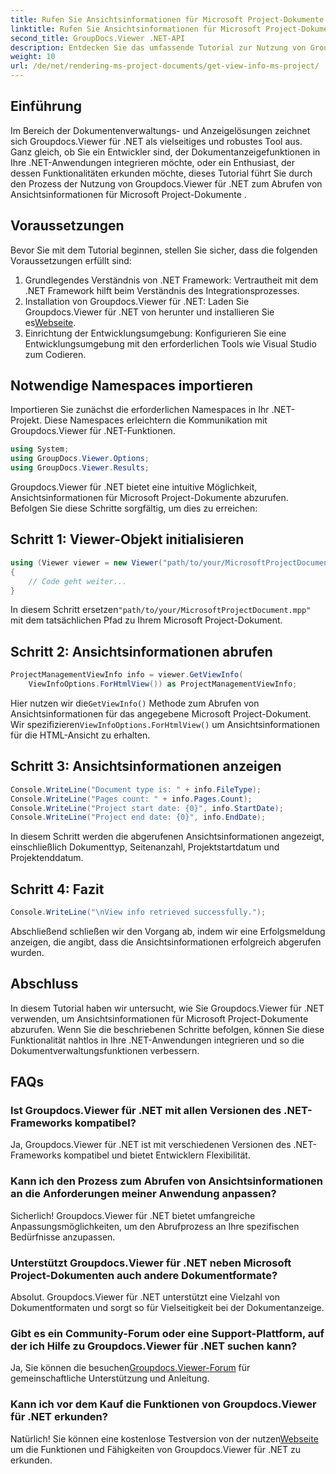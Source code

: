 ```yaml
---
title: Rufen Sie Ansichtsinformationen für Microsoft Project-Dokumente ab
linktitle: Rufen Sie Ansichtsinformationen für Microsoft Project-Dokumente ab
second_title: GroupDocs.Viewer .NET-API
description: Entdecken Sie das umfassende Tutorial zur Nutzung von Groupdocs.Viewer für .NET zum mühelosen Abrufen von Ansichtsinformationen für Microsoft Project-Dokumente.
weight: 10
url: /de/net/rendering-ms-project-documents/get-view-info-ms-project/
---
```

## Einführung
Im Bereich der Dokumentenverwaltungs- und Anzeigelösungen zeichnet sich Groupdocs.Viewer für .NET als vielseitiges und robustes Tool aus. Ganz gleich, ob Sie ein Entwickler sind, der Dokumentanzeigefunktionen in Ihre .NET-Anwendungen integrieren möchte, oder ein Enthusiast, der dessen Funktionalitäten erkunden möchte, dieses Tutorial führt Sie durch den Prozess der Nutzung von Groupdocs.Viewer für .NET zum Abrufen von Ansichtsinformationen für Microsoft Project-Dokumente .
## Voraussetzungen
Bevor Sie mit dem Tutorial beginnen, stellen Sie sicher, dass die folgenden Voraussetzungen erfüllt sind:
1. Grundlegendes Verständnis von .NET Framework: Vertrautheit mit dem .NET Framework hilft beim Verständnis des Integrationsprozesses.
2.  Installation von Groupdocs.Viewer für .NET: Laden Sie Groupdocs.Viewer für .NET von herunter und installieren Sie es[Webseite](https://releases.groupdocs.com/viewer/net/).
3. Einrichtung der Entwicklungsumgebung: Konfigurieren Sie eine Entwicklungsumgebung mit den erforderlichen Tools wie Visual Studio zum Codieren.

## Notwendige Namespaces importieren
Importieren Sie zunächst die erforderlichen Namespaces in Ihr .NET-Projekt. Diese Namespaces erleichtern die Kommunikation mit Groupdocs.Viewer für .NET-Funktionen.

```csharp
using System;
using GroupDocs.Viewer.Options;
using GroupDocs.Viewer.Results;
```

Groupdocs.Viewer für .NET bietet eine intuitive Möglichkeit, Ansichtsinformationen für Microsoft Project-Dokumente abzurufen. Befolgen Sie diese Schritte sorgfältig, um dies zu erreichen:
## Schritt 1: Viewer-Objekt initialisieren
```csharp
using (Viewer viewer = new Viewer("path/to/your/MicrosoftProjectDocument.mpp"))
{
    // Code geht weiter...
}
```
 In diesem Schritt ersetzen`"path/to/your/MicrosoftProjectDocument.mpp"` mit dem tatsächlichen Pfad zu Ihrem Microsoft Project-Dokument.
## Schritt 2: Ansichtsinformationen abrufen
```csharp
ProjectManagementViewInfo info = viewer.GetViewInfo(
    ViewInfoOptions.ForHtmlView()) as ProjectManagementViewInfo;
```
 Hier nutzen wir die`GetViewInfo()` Methode zum Abrufen von Ansichtsinformationen für das angegebene Microsoft Project-Dokument. Wir spezifizieren`ViewInfoOptions.ForHtmlView()` um Ansichtsinformationen für die HTML-Ansicht zu erhalten.
## Schritt 3: Ansichtsinformationen anzeigen
```csharp
Console.WriteLine("Document type is: " + info.FileType);
Console.WriteLine("Pages count: " + info.Pages.Count);
Console.WriteLine("Project start date: {0}", info.StartDate);
Console.WriteLine("Project end date: {0}", info.EndDate);
```
In diesem Schritt werden die abgerufenen Ansichtsinformationen angezeigt, einschließlich Dokumenttyp, Seitenanzahl, Projektstartdatum und Projektenddatum.
## Schritt 4: Fazit
```csharp
Console.WriteLine("\nView info retrieved successfully.");
```
Abschließend schließen wir den Vorgang ab, indem wir eine Erfolgsmeldung anzeigen, die angibt, dass die Ansichtsinformationen erfolgreich abgerufen wurden.

## Abschluss
In diesem Tutorial haben wir untersucht, wie Sie Groupdocs.Viewer für .NET verwenden, um Ansichtsinformationen für Microsoft Project-Dokumente abzurufen. Wenn Sie die beschriebenen Schritte befolgen, können Sie diese Funktionalität nahtlos in Ihre .NET-Anwendungen integrieren und so die Dokumentverwaltungsfunktionen verbessern.
## FAQs

### Ist Groupdocs.Viewer für .NET mit allen Versionen des .NET-Frameworks kompatibel?

Ja, Groupdocs.Viewer für .NET ist mit verschiedenen Versionen des .NET-Frameworks kompatibel und bietet Entwicklern Flexibilität.

### Kann ich den Prozess zum Abrufen von Ansichtsinformationen an die Anforderungen meiner Anwendung anpassen?

Sicherlich! Groupdocs.Viewer für .NET bietet umfangreiche Anpassungsmöglichkeiten, um den Abrufprozess an Ihre spezifischen Bedürfnisse anzupassen.

### Unterstützt Groupdocs.Viewer für .NET neben Microsoft Project-Dokumenten auch andere Dokumentformate?

Absolut. Groupdocs.Viewer für .NET unterstützt eine Vielzahl von Dokumentformaten und sorgt so für Vielseitigkeit bei der Dokumentanzeige.

### Gibt es ein Community-Forum oder eine Support-Plattform, auf der ich Hilfe zu Groupdocs.Viewer für .NET suchen kann?

 Ja, Sie können die besuchen[Groupdocs.Viewer-Forum](https://forum.groupdocs.com/c/viewer/9) für gemeinschaftliche Unterstützung und Anleitung.

### Kann ich vor dem Kauf die Funktionen von Groupdocs.Viewer für .NET erkunden?

 Natürlich! Sie können eine kostenlose Testversion von der nutzen[Webseite](https://releases.groupdocs.com/) um die Funktionen und Fähigkeiten von Groupdocs.Viewer für .NET zu erkunden.